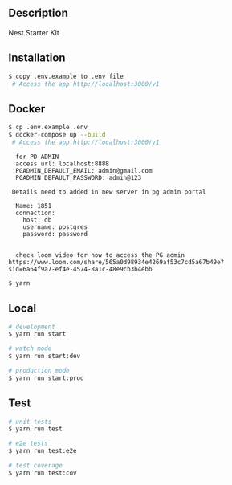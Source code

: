 

## Description
Nest Starter Kit
## Installation

```bash
$ copy .env.example to .env file
 # Access the app http://localhost:3000/v1
```

## Docker

```bash
$ cp .env.example .env
$ docker-compose up --build
 # Access the app http://localhost:3000/v1

```


```
  for PD ADMIN
  access url: localhost:8888
  PGADMIN_DEFAULT_EMAIL: admin@gmail.com
  PGADMIN_DEFAULT_PASSWORD: admin@123

 Details need to added in new server in pg admin portal 

  Name: 1851
  connection:
    host: db
    username: postgres
    password: password


  check loom video for how to access the PG admin  https://www.loom.com/share/565a0d98934e4269af53c7cd5a67b49e?sid=6a64f9a7-ef4e-4574-8a1c-48e9cb3b4ebb

```
```bash
$ yarn
```
## Local
```bash
# development
$ yarn run start

# watch mode
$ yarn run start:dev

# production mode
$ yarn run start:prod
```

## Test

```bash
# unit tests
$ yarn run test

# e2e tests
$ yarn run test:e2e

# test coverage
$ yarn run test:cov
```

